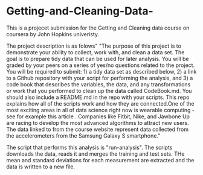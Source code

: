 # Getting-and-Cleaning-Data-
This is a projecet submission for the Getting and Cleaning data course on coursera by John Hopkins univeristy.

The project description is as folows"
"The purpose of this project is to demonstrate your ability to collect, work with, and clean a data set. The goal is to prepare tidy data that can be used for later analysis. You will be graded by your peers on a series of yes/no questions related to the project. You will be required to submit: 1) a tidy data set as described below, 2) a link to a Github repository with your script for performing the analysis, and 3) a code book that describes the variables, the data, and any transformations or work that you performed to clean up the data called CodeBook.md. You should also include a README.md in the repo with your scripts. This repo explains how all of the scripts work and how they are connected.One of the most exciting areas in all of data science right now is wearable computing - see for example this article . Companies like Fitbit, Nike, and Jawbone Up are racing to develop the most advanced algorithms to attract new users. The data linked to from the course website represent data collected from the accelerometers from the Samsung Galaxy S smartphone."

The script that performs this analysis is "run-analysis". The scripts downloads the data, reads it and merges the training and test sets. THe mean and standard deviations for each measurement are extracted and the data is written to a new file. 
